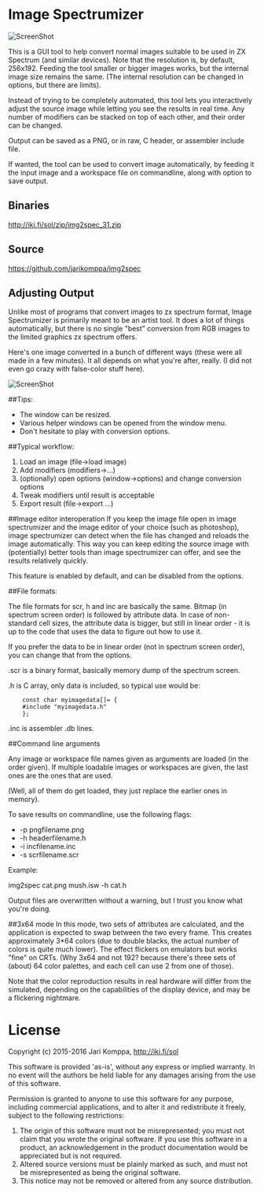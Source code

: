 # Image Spectrumizer

![ScreenShot](https://raw.github.com/jarikomppa/img2spec/master/img2spec2.jpg)

This is a GUI tool to help convert normal images suitable to be used in ZX Spectrum (and similar devices).
Note that the resolution is, by default, 256x192. Feeding the tool smaller or bigger images works, but the internal
image size remains the same. (The internal resolution can be changed in options, but there are limits).

Instead of trying to be completely automated, this tool lets you interactively adjust the source image
while letting you see the results in real time. Any number of modifiers can be stacked on top of each other,
and their order can be changed.

Output can be saved as a PNG, or in raw, C header, or assembler include file.

If wanted, the tool can be used to convert image automatically, by feeding it the input image and a
workspace file on commandline, along with option to save output.

## Binaries

http://iki.fi/sol/zip/img2spec_31.zip

## Source

https://github.com/jarikomppa/img2spec

## Adjusting Output

Unlike most of programs that convert images to zx spectrum format, Image Spectrumizer is primarily meant to be an artist tool. It does a lot of things automatically, but there is no single "best" conversion from RGB images to the limited graphics zx spectrum offers.

Here's one image converted in a bunch of different ways (these were all made in a few minutes). It all depends on what you're after, really. (I did not even go crazy with false-color stuff here).

![ScreenShot](https://raw.github.com/jarikomppa/img2spec/master/mona.png)

##Tips:

- The window can be resized.
- Various helper windows can be opened from the window menu.
- Don't hesitate to play with conversion options.

##Typical workflow:

1. Load an image (file->load image)
2. Add modifiers (modifiers->...)
3. (optionally) open options (window->options) and change conversion options
4. Tweak modifiers until result is acceptable
5. Export result (file->export ...)

##Image editor interoperation
If you keep the image file open in image spectrumizer and the image editor of your 
choice (such as photoshop), image spectrumizer can detect when the file has changed 
and reloads the image automatically. This way you can keep editing the source image 
with (potentially) better tools than image spectrumizer can offer, and see the 
results relatively quickly.

This feature is enabled by default, and can be disabled from the options.

##File formats:

The file formats for scr, h and inc are basically the same. Bitmap (in spectrum screen 
order) is followed by attribute data. In case of non-standard cell sizes, the attribute 
data is bigger, but still in linear order - it is up to the code that uses the data to 
figure out how to use it.

If you prefer the data to be in linear order (not in spectrum screen order), you can 
change that from the options.

.scr is a binary format, basically memory dump of the spectrum screen.

.h is C array, only data is included, so typical use would be:

```
    const char myimagedata[]= {
    #include "myimagedata.h"
    };
```

.inc is assembler .db lines.

##Command line arguments

Any image or workspace file names given as arguments are loaded (in the order given). If 
multiple loadable images or workspaces are given, the last ones are the ones that are used. 

(Well, all of them do get loaded, they just replace the earlier ones in memory).

To save results on commandline, use the following flags:
- -p pngfilename.png
- -h headerfilename.h
- -i incfilename.inc
- -s scrfilename.scr

Example:

img2spec cat.png mush.isw -h cat.h

Output files are overwritten without a warning, but I trust you know what you're doing.

##3x64 mode
In this mode, two sets of attributes are calculated, and the application is expected to 
swap between the two every frame. This creates approximately 3*64 colors (due to double 
blacks, the actual number of colors is quite much lower). The effect flickers on emulators 
but works "fine" on CRTs. (Why 3x64 and not 192? because there's three sets of (about) 64 
color palettes, and each cell can use 2 from one of those).

Note that the color reproduction results in real hardware will differ from the simulated, 
depending on the capabilities of the display device, and may be a flickering nightmare. 

# License

Copyright (c) 2015-2016 Jari Komppa, http://iki.fi/sol

This software is provided 'as-is', without any express or implied
warranty. In no event will the authors be held liable for any damages
arising from the use of this software.

Permission is granted to anyone to use this software for any purpose,
including commercial applications, and to alter it and redistribute it
freely, subject to the following restrictions:

1. The origin of this software must not be misrepresented; you must not
claim that you wrote the original software. If you use this software
in a product, an acknowledgement in the product documentation would be
appreciated but is not required.
2. Altered source versions must be plainly marked as such, and must not be
misrepresented as being the original software.
3. This notice may not be removed or altered from any source distribution.

